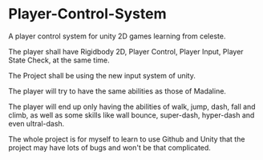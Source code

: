 # Player-Control-System
  A player control system for unity 2D games learning from celeste.
  
  The player shall have Rigidbody 2D, Player Control, Player Input, Player State Check, at the same time.
  
  The Project shall be using the new input system of unity.
  
  The player will try to have the same abilities as those of Madaline.
  
  The player will end up only having the abilities of walk, jump, dash, fall and climb, as well as some skills like wall bounce, super-dash, hyper-dash and even ultral-dash.
  
  The whole project is for myself to learn to use Github and Unity that the project may have lots of bugs and won't be that complicated.
